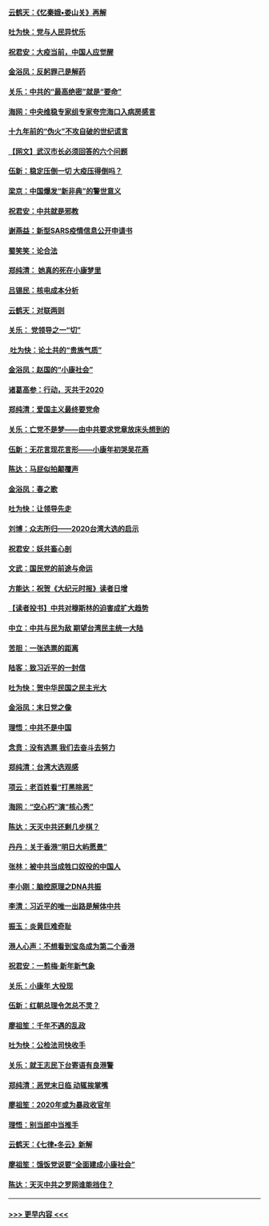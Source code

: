 #### [云鹤天：《忆秦娥▪娄山关》再解](../pages/nsc993/n11824682.md?t=01280233) 
#### [吐为快：党与人民异忧乐](../pages/nsc993/n11824660.md?t=01280233) 
#### [祝君安：大疫当前，中国人应觉醒](../pages/nsc993/n11821946.md?t=01280233) 
#### [金浴凤：反躬罪己是解药](../pages/nsc993/n11820280.md?t=01280233) 
#### [关乐：中共的“最高绝密”就是“要命”](../pages/nsc993/n11816946.md?t=01280233) 
#### [海网：中央维稳专家组专家夸完海口入病房感言](../pages/nsc993/n11815138.md?t=01280233) 
#### [十九年前的“伪火”不攻自破的世纪谎言](../pages/nsc993/n11813238.md?t=01280233) 
#### [【网文】武汉市长必须回答的六个问题](../pages/nsc993/n11813848.md?t=01280233) 
#### [伍新：稳定压倒一切 大疫压得倒吗？](../pages/nsc993/n11812634.md?t=01280233) 
#### [梁京：中国爆发“新非典”的警世意义](../pages/nsc993/n11812554.md?t=01280233) 
#### [祝君安：中共就是邪教](../pages/nsc993/n11812431.md?t=01280233) 
#### [谢燕益：新型SARS疫情信息公开申请书](../pages/nsc993/n11808840.md?t=01280233) 
#### [蜀笑笑：论合法](../pages/nsc993/n11808064.md?t=01280233) 
#### [郑纯清： 她真的死在小康梦里](../pages/nsc993/n11806623.md?t=01280233) 
#### [吕锡民：核电成本分析](../pages/nsc993/n11806284.md?t=01280233) 
#### [云鹤天：对联两则](../pages/nsc993/n11805957.md?t=01280233) 
#### [关乐： 党领导之一“切”](../pages/nsc993/n11804505.md?t=01280233) 
#### [ 吐为快：论土共的“贵族气质”](../pages/nsc993/n11804490.md?t=01280233) 
#### [金浴凤：赵国的“小康社会”](../pages/nsc993/n11804452.md?t=01280233) 
#### [诸葛高参：行动，灭共于2020](../pages/nsc993/n11804120.md?t=01280233) 
#### [郑纯清：爱国主义最终要党命](../pages/nsc993/n11802197.md?t=01280233) 
#### [关乐：亡党不是梦——由中共要求党章放床头想到的](../pages/nsc993/n11802156.md?t=01280233) 
#### [伍新：无花言现花言形——小康年初哭吴花燕](../pages/nsc993/n11800044.md?t=01280233) 
#### [陈达：马屁似拍颠覆声](../pages/nsc993/n11800010.md?t=01280233) 
#### [金浴凤：春之歌](../pages/nsc993/n11797687.md?t=01280233) 
#### [吐为快：让领导先走](../pages/nsc993/n11797512.md?t=01280233) 
#### [刘博：众志所归——2020台湾大选的启示](../pages/nsc993/n11796878.md?t=01280233) 
#### [祝君安：妖共畜心剖](../pages/nsc993/n11794273.md?t=01280233) 
#### [文武：国民党的前途与命运](../pages/nsc993/n11794198.md?t=01280233) 
#### [方能达：祝贺《大纪元时报》读者日增](../pages/nsc993/n11793807.md?t=01280233) 
#### [【读者投书】中共对穆斯林的迫害成扩大趋势](../pages/nsc993/n11791371.md?t=01280233) 
#### [中立：中共与民为敌 期望台湾民主统一大陆](../pages/nsc993/n11790392.md?t=01280233) 
#### [苦胆：一张选票的距离](../pages/nsc993/n11788914.md?t=01280233) 
#### [陆客：致习近平的一封信](../pages/nsc993/n11788867.md?t=01280233) 
#### [吐为快：贺中华民国之民主光大](../pages/nsc993/n11788618.md?t=01280233) 
#### [金浴凤：末日党之像](../pages/nsc993/n11787475.md?t=01280233) 
#### [理悟：中共不是中国](../pages/nsc993/n11787463.md?t=01280233) 
#### [念贲：没有选票  我们去奋斗去努力](../pages/nsc993/n11787398.md?t=01280233) 
#### [郑纯清：台湾大选观感](../pages/nsc993/n11786210.md?t=01280233) 
#### [项云：老百姓看“打黑除恶”](../pages/nsc993/n11785398.md?t=01280233) 
#### [海网：“空心朽”演“核心秀”](../pages/nsc993/n11783874.md?t=01280233) 
#### [陈达：天灭中共还剩几步棋？](../pages/nsc993/n11783719.md?t=01280233) 
#### [丹丹：关于香港“明日大屿愿景”](../pages/nsc993/n11783273.md?t=01280233) 
#### [张林：被中共当成牲口奴役的中国人](../pages/nsc993/n11782397.md?t=01280233) 
#### [李小刚：脑控原理之DNA共振](../pages/nsc993/n11780962.md?t=01280233) 
#### [李清：习近平的唯一出路是解体中共](../pages/nsc993/n11780866.md?t=01280233) 
#### [振玉：炎黄巨难奇耻](../pages/nsc993/n11779632.md?t=01280233) 
#### [港人心声：不想看到宝岛成为第二个香港](../pages/nsc993/n11778817.md?t=01280233) 
#### [祝君安：一剪梅‧新年新气象](../pages/nsc993/n11776340.md?t=01280233) 
#### [关乐：小康年 大役现](../pages/nsc993/n11774213.md?t=01280233) 
#### [伍新：红朝总理令怎总不灵？](../pages/nsc993/n11770813.md?t=01280233) 
#### [廖祖笙：千年不遇的乱政](../pages/nsc993/n11770373.md?t=01280233) 
#### [吐为快：公检法司快收手](../pages/nsc993/n11770359.md?t=01280233) 
#### [关乐：就王志民下台寄语有良港警](../pages/nsc993/n11769903.md?t=01280233) 
#### [郑纯清：恶党末日临 动辄挨掌嘴](../pages/nsc993/n11769356.md?t=01280233) 
#### [廖祖笙：2020年或为暴政收官年](../pages/nsc993/n11768216.md?t=01280233) 
#### [理悟：别当郎中当推手](../pages/nsc993/n11768243.md?t=01280233) 
#### [云鹤天：《七律▪冬云》新解](../pages/nsc993/n11768204.md?t=01280233) 
#### [廖祖笙：饿饭党说要“全面建成小康社会”](../pages/nsc993/n11767482.md?t=01280233) 
#### [陈达：天灭中共之罗网谁能挡住？](../pages/nsc993/n11767465.md?t=01280233) 

----
#### [ >>> 更早内容 <<< ](../indexes/nsc993-earlier.md)

